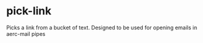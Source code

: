 # pick-link

Picks a link from a bucket of text. Designed to be used for opening emails in
aerc-mail pipes


